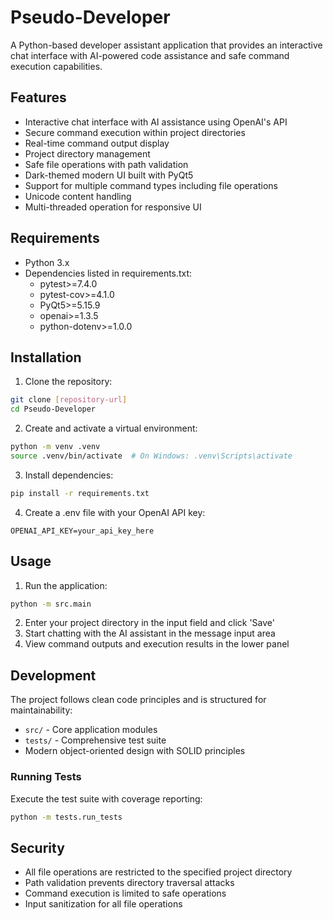 # Pseudo-Developer

A Python-based developer assistant application that provides an interactive chat interface with AI-powered code assistance and safe command execution capabilities.

## Features

- Interactive chat interface with AI assistance using OpenAI's API
- Secure command execution within project directories
- Real-time command output display
- Project directory management
- Safe file operations with path validation
- Dark-themed modern UI built with PyQt5
- Support for multiple command types including file operations
- Unicode content handling
- Multi-threaded operation for responsive UI

## Requirements

- Python 3.x
- Dependencies listed in requirements.txt:
  - pytest>=7.4.0
  - pytest-cov>=4.1.0
  - PyQt5>=5.15.9
  - openai>=1.3.5
  - python-dotenv>=1.0.0

## Installation

1. Clone the repository:
```bash
git clone [repository-url]
cd Pseudo-Developer
```

2. Create and activate a virtual environment:
```bash
python -m venv .venv
source .venv/bin/activate  # On Windows: .venv\Scripts\activate
```

3. Install dependencies:
```bash
pip install -r requirements.txt
```

4. Create a .env file with your OpenAI API key:
```
OPENAI_API_KEY=your_api_key_here
```

## Usage

1. Run the application:
```bash
python -m src.main
```

2. Enter your project directory in the input field and click 'Save'
3. Start chatting with the AI assistant in the message input area
4. View command outputs and execution results in the lower panel

## Development

The project follows clean code principles and is structured for maintainability:

- `src/` - Core application modules
- `tests/` - Comprehensive test suite
- Modern object-oriented design with SOLID principles

### Running Tests

Execute the test suite with coverage reporting:
```bash
python -m tests.run_tests
```

## Security

- All file operations are restricted to the specified project directory
- Path validation prevents directory traversal attacks
- Command execution is limited to safe operations
- Input sanitization for all file operations